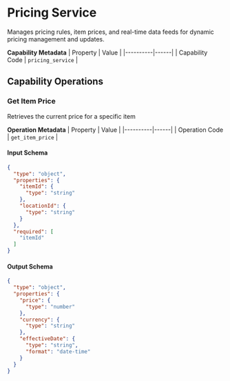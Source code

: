 # Pricing Service
Manages pricing rules, item prices, and real-time data feeds for dynamic pricing management and updates.

**Capability Metadata**
| Property | Value |
|----------|------|
| Capability Code | `pricing_service` |

## Capability Operations

### Get Item Price
Retrieves the current price for a specific item

**Operation Metadata**
| Property | Value |
|----------|------|
| Operation Code | `get_item_price` |

#### Input Schema
```json operation input schema
{
  "type": "object",
  "properties": {
    "itemId": {
      "type": "string"
    },
    "locationId": {
      "type": "string"
    }
  },
  "required": [
    "itemId"
  ]
}
```

#### Output Schema
```json operation output schema
{
  "type": "object",
  "properties": {
    "price": {
      "type": "number"
    },
    "currency": {
      "type": "string"
    },
    "effectiveDate": {
      "type": "string",
      "format": "date-time"
    }
  }
}
```
